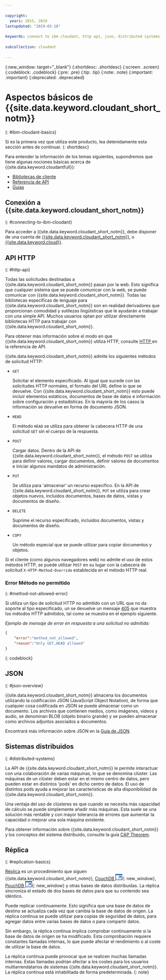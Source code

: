 ```yaml
---

copyright:
  years: 2015, 2019
lastupdated: "2019-03-18"

keywords: connect to ibm cloudant, http api, json, distributed systems, replication

subcollection: cloudant

---
```


{:new_window: target="_blank"}
{:shortdesc: .shortdesc}
{:screen: .screen}
{:codeblock: .codeblock}
{:pre: .pre}
{:tip: .tip}
{:note: .note}
{:important: .important}
{:deprecated: .deprecated}

<!-- Acrolinx: 2018-05-07 -->

# Aspectos básicos de {{site.data.keyword.cloudant_short_notm}}
{: #ibm-cloudant-basics}

Si es la primera vez que utiliza este producto, lea detenidamente esta sección antes de continuar.
{: shortdesc}

Para entender la información de los temas siguientes, supondremos que tiene algunas nociones básicas acerca de {{site.data.keyword.cloudantfull}}: 

- [Bibliotecas de cliente](/docs/services/Cloudant?topic=cloudant-client-libraries#client-libraries)
- [Referencia de API](/docs/services/Cloudant?topic=cloudant-api-reference-overview#api-reference-overview)
- [Guías](/docs/services/Cloudant?topic=cloudant-authorized-curl-acurl-#authorized-curl-acurl-)

## Conexión a {{site.data.keyword.cloudant_short_notm}}
{: #connecting-to-ibm-cloudant}

Para acceder a {{site.data.keyword.cloudant_short_notm}}, debe disponer de una cuenta de [{{site.data.keyword.cloudant_short_notm}}](/docs/services/Cloudant?topic=cloudant-account#account), o [{{site.data.keyword.cloud}}](/Cloudant?topic=cloudant-ibm-cloud-public#ibm-cloud-public).

## API HTTP
{: #http-api}

Todas las solicitudes destinadas a {{site.data.keyword.cloudant_short_notm}} pasan por la web.
Esto significa que cualquier sistema que se puede comunicar con la web, se puede comunicar con {{site.data.keyword.cloudant_short_notm}}.
Todas las bibliotecas específicas de lenguaje para {{site.data.keyword.cloudant_short_notm}} son en realidad derivadores que proporcionan comodidad y sutilezas lingüísticas que le ayudarán a trabajar con una simple API.
Muchos usuarios optan por utilizar directamente bibliotecas HTTP para trabajar con {{site.data.keyword.cloudant_short_notm}}.

Para obtener más información sobre el modo en que {{site.data.keyword.cloudant_short_notm}} utiliza HTTP, consulte
[HTTP ](/docs/services/Cloudant?topic=cloudant-http#http) en la referencia de API.

{{site.data.keyword.cloudant_short_notm}} admite los siguientes métodos de solicitud HTTP:

-   `GET`

    Solicitar el elemento especificado.
    Al igual que sucede con las solicitudes HTTP normales, el formato del URL define lo que se devuelve.
    Con {{site.data.keyword.cloudant_short_notm}} esto puede incluir elementos estáticos, documentos de base de datos e información sobre configuración y estadísticas.
    En la mayoría de los casos la información se devuelve en forma de documento JSON.

-   `HEAD`

    El método `HEAD` se utiliza para obtener la cabecera HTTP de una solicitud `GET` sin el cuerpo de la respuesta.

-   `POST`

    Cargar datos.
    Dentro de la API de {{site.data.keyword.cloudant_short_notm}},
    el método `POST` se utiliza para definir valores,
    cargar documentos,
    definir valores de documentos
    e iniciar algunos mandatos de administración.

-   `PUT`

    Se utiliza para 'almacenar' un recurso específico.
    En la API de {{site.data.keyword.cloudant_short_notm}},
    `PUT` se utiliza para crear objetos nuevos,
    incluidos documentos,
    bases de datos,
    vistas y
    documentos de diseño.

-   `DELETE`

    Suprime el recurso especificado,
    incluidos documentos,
    vistas y
    documentos de diseño.

-   `COPY`

    Un método especial que se puede utilizar para copiar documentos y objetos.

Si el cliente (como algunos navegadores web) no admite el uso de estos métodos HTTP, se puede utilizar `POST` en su lugar con la cabecera de solicitud `X-HTTP-Method-Override` establecida en el método HTTP real.

### Error Método no permitido
{: #method-not-allowed-error}

Si utiliza un tipo de solicitud HTTP no admitido con un URL que no da soporte al tipo especificado, un se devuelve un mensaje [405](/docs/services/Cloudant?topic=cloudant-http#http-status-codes) que muestra los métodos HTTP admitidos, tal como se muestra en el ejemplo siguiente.

_Ejemplo de mensaje de error en respuesta a una solicitud no admitida:_

```json
{
    "error":"method_not_allowed",
    "reason":"Only GET,HEAD allowed"
}
```
{: codeblock}

## JSON
{: #json-overview}

{{site.data.keyword.cloudant_short_notm}} almacena los documentos utilizando la codificación JSON (JavaScript Object Notation), de forma que cualquier cosa codificada en JSON se puede almacenar como un documento.
Los archivos que contienen medios, como imágenes, vídeos y audio, se denominan BLOB (objeto binario grande) y se pueden almacenar como archivos adjuntos asociados a documentos.

Encontrará más información sobre JSON en la [Guía de JSON](/docs/services/Cloudant?topic=cloudant-json#json).

## Sistemas distribuidos
{: #distributed-systems}

La API de {{site.data.keyword.cloudant_short_notm}} le permite interactuar con una colaboración de varias máquinas, lo que se denomina clúster.
Las máquinas de un clúster deben estar en el mismo centro de datos, pero pueden estar en distintos 'pods' en dicho centro de datos.
El uso de distintos pods ayuda a mejorar las características de alta disponibilidad de {{site.data.keyword.cloudant_short_notm}}.

Una ventaja del uso de clústeres es que cuando se necesita más capacidad de cálculo se puede simplemente añadir más máquinas.
Esta suele se una solución más rentable y con mayor tolerancia de errores que aumentar la capacidad o mejorar una sola máquina existente.

Para obtener información sobre {{site.data.keyword.cloudant_short_notm}} y los conceptos del sistema distribuido, consulte la guía [CAP Theorem](/docs/services/Cloudant?topic=cloudant-cap-theorem#cap-theorem).

## Réplica
{: #replication-basics}

[Réplica](/docs/services/Cloudant?topic=cloudant-replication-api#replication-api) es un procedimiento que siguen {{site.data.keyword.cloudant_short_notm}}, [CouchDB ![Icono de enlace externo](../images/launch-glyph.svg "Icono de enlace externo")](http://couchdb.apache.org/){: new_window}, [PouchDB ![Icono de enlace externo](../images/launch-glyph.svg "Icono de enlace externo")](http://pouchdb.com/){: new_window} y otras bases de datos distribuidas.
La réplica sincroniza el estado de dos bases de datos para que su contenido sea idéntico.

Puede replicar continuamente.
Esto significa que una base de datos de destino se actualiza cada vez que cambia la base de datos de origen.
La réplica continua se puede utilizar para copias de seguridad de datos, para agregar datos entre varias bases de datos o para compartir datos.

Sin embargo, la réplica continua implica comprobar continuamente si la base de datos de origen se ha modificado.
Esta comprobación requiere constantes llamadas internas, lo que puede afectar el rendimiento o al coste de utilizar la base de datos.

La réplica continua puede provocar que se realicen muchas llamadas internas. Estas llamadas podrían afectar a los costes para los usuarios multiarrendatarios de sistemas {{site.data.keyword.cloudant_short_notm}}. La réplica continua está inhabilitada de forma predeterminada.
{: note}

